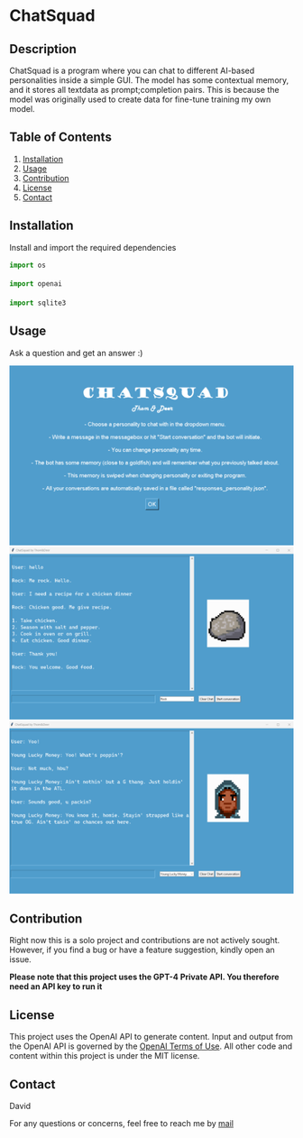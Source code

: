 # ChatSquad

## Description
ChatSquad is a program where you can chat to different AI-based personalities inside a simple GUI.
The model has some contextual memory, and it stores all textdata as prompt;completion pairs.
This is because the model was originally used to create data for fine-tune training my own model.

## Table of Contents
1. [Installation](#Installation)
2. [Usage](#Usage)
3. [Contribution](#Contribution)
4. [License](#License)
5. [Contact](#Contact)

## Installation
Install and import the required dependencies

```python
import os

import openai

import sqlite3
```

## Usage
Ask a question and get an answer :)

![Project Image](./assets/chatsqd1.png)
![Project Image](./assets/chatsqd2.png)
![Project Image](./assets/chatsqd3.png)

## Contribution
Right now this is a solo project and contributions are not actively sought.
However, if you find a bug or have a feature suggestion, kindly open an issue.

**Please note that this project uses the GPT-4 Private API. You therefore need an API key to run it**

## License
This project uses the OpenAI API to generate content. Input and output from the OpenAI API is governed by the [OpenAI Terms of Use](https://openai.com/policies/terms-of-use). All other code and content within this project is under the MIT license.


## Contact

David  

For any questions or concerns, feel free to reach me by [mail](mailto:david@thomander.nu)


